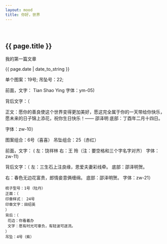 ```yaml
---
layout: mood
title: 你好，世界
---
```

　　
<h2>{{ page.title }}</h2>
<p>我的第一篇文章</p>
<p>{{ page.date | date_to_string }}</p>


单个图案：19号;
吊坠号：22;

前面，文字：
Tian Shao Ying
字体：ym-05)

背后文字：（

正文：愿你的善良使这个世界变得更加美好，愿这完全属于你的一天带给你快乐，愿未来的日子锦上添花，祝你生日快乐！—— 邵泽明
底部：丁酉年二月十四日。

字体：zw-10）



图案组合：6号（喜喜）
吊坠组合：25（赤红）

前面，文字：
(
左：饶祥林
右：王  玲（注：要空格和三个字名字对齐）
字体：zw-11)

背后文字：（
左：三生石上注良缘，恩爱夫妻彩线牵。
底部：邵泽明贺。

右：春色无边花富贵，郎情妾意俩缠绵。
底部：邵泽明贺。
字体：zw-21）





    梳子型号：1号（牡丹）
    正面：（
    印章样式： 24号
    印章文字：田绍英
    ）
    背后：（
     花边：你看着办
     文字：愿有时光可辜负，有轻波可逐流。
    ）
    吊坠：4号（紫）


